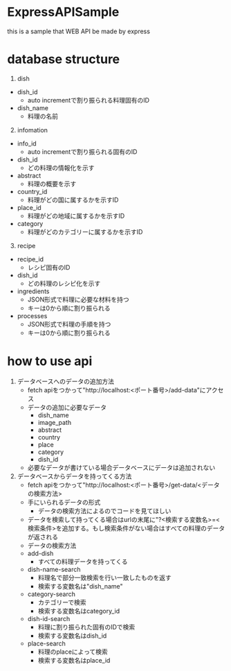 # ExpressAPISample
this is a sample that WEB API be made by express 

# database structure 
1. dish
  - dish_id
    - auto incrementで割り振られる料理固有のID
  - dish_name
    - 料理の名前
2. infomation
  - info_id
    - auto incrementで割り振られる固有のID
  - dish_id
    - どの料理の情報化を示す
  - abstract
    - 料理の概要を示す
  - country_id  
    - 料理がどの国に属するかを示すID
  - place_id
    - 料理がどの地域に属するかを示すID
  - category
    - 料理がどのカテゴリーに属するかを示すID
3. recipe
  - recipe_id
    - レシピ固有のID
  - dish_id
    - どの料理のレシピ化を示す
  - ingredients
    - JSON形式で料理に必要な材料を持つ
    - キーは0から順に割り振られる
  - processes
    - JSON形式で料理の手順を持つ
    - キーは0から順に割り振られる

 # how to use api
 1. データベースへのデータの追加方法  
    - fetch apiをつかって"http://localhost:<ポート番号>/add-data"にアクセス  
    - データの追加に必要なデータ
      - dish_name
      - image_path
      - abstract
      - country
      - place
      - category
      - dish_id
     - 必要なデータが書けている場合データベースにデータは追加されない
  2. データベースからデータを持ってくる方法  
     - fetch apiをつかって"http://localhost:<ポート番号>/get-data/<データの検索方法>
     - 手にいられるデータの形式
       - データの検索方法によるのでコードを見てほしい
     - データを検索して持ってくる場合はurlの末尾に"?<検索する変数名>=<検索条件>を追加する。もし検索条件がない場合はすべての料理のデータが返される  
     - データの検索方法  
      - add-dish  
         - すべての料理データを持ってくる  
      - dish-name-search
        - 料理名で部分一致検索を行い一致したものを返す
        - 検索する変数名は"dish_name"
      - category-search
        - カテゴリーで検索
        - 検索する変数名はcategory_id
      - dish-id-search
        - 料理に割り振られた固有のIDで検索
        - 検索する変数名はdish_id
      - place-search
        - 料理のplaceによって検索
        - 検索する変数名はplace_id
